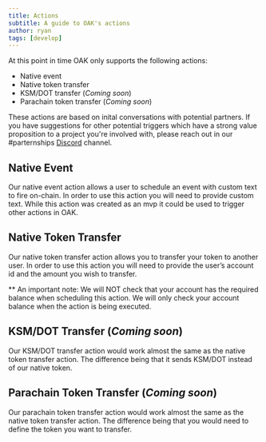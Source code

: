 ```yaml
---
title: Actions
subtitle: A guide to OAK's actions
author: ryan
tags: [develop]
---
```

At this point in time OAK only supports the following actions:

- Native event
- Native token transfer
- KSM/DOT transfer (*Coming soon*)
- Parachain token transfer (*Coming soon*)

These actions are based on inital conversations with potential partners. If you have suggestions for other potential triggers which have a strong value proposition to a project you're involved with, please reach out in our #parternships [Discord](https://discord.gg/7W9UDvsbwh) channel.

## Native Event
Our native event action allows a user to schedule an event with custom text to fire on-chain. In order to use this action you will need to provide custom text. While this action was created as an mvp it could be used to trigger other actions in OAK.

## Native Token Transfer
Our native token transfer action allows you to transfer your token to another user. In order to use this action you will need to provide the user’s account id and the amount you wish to transfer. 

** An important note: We will NOT check that your account has the required balance when scheduling this action. We will only check your account balance when the action is being executed.

## KSM/DOT Transfer (*Coming soon*)
Our KSM/DOT transfer action would work almost the same as the native token transfer action. The difference being that it sends KSM/DOT instead of our native token.

## Parachain Token Transfer (*Coming soon*)
Our parachain token transfer action would work almost the same as the native token transfer action. The difference being that you would need to define the token you want to transfer.
